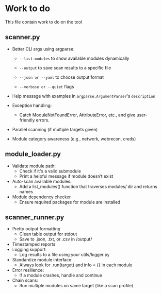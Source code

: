 # Work to do

This file contain work to do on the tool

## scanner.py

- Better CLI args using argparse:

    - `--list-modules` to show available modules dynamically

    - `--output` to save scan results to a specific file

    - `--json or --yaml` to choose output format

    - `--verbose or --quiet` flags

- Help message with examples in `argparse.ArgumentParser`'s `description`
- Exception handling:
    - Catch ModuleNotFoundError, AttributeError, etc., and give user-friendly errors.
- Parallel scanning (if multiple targets given)
- Module category awareness (e.g., network, webrecon, creds)

## module_loader.py

-  Validate module path:
    - Check if it's a valid submodule
    - Print a helpful message if module doesn’t exist
- Auto-scan available modules:
    - Add a list_modules() function that traverses modules/ dir and returns names
- Module dependency checker
    - Ensure required packages for module are installed 

## scanner_runner.py

-  Pretty output formatting
    - Clean table output for stdout
    - Save to .json, .txt, or .csv in /output/
- Timestamped reports
- Logging support:
    - Log results to a file using your utils/logger.py
- Standardize module interface
    - Always look for .run(target) and info = {} in each module
- Error resilience:
    - If a module crashes, handle and continue
- Chain scans:
    - Run multiple modules on same target (like a scan profile)